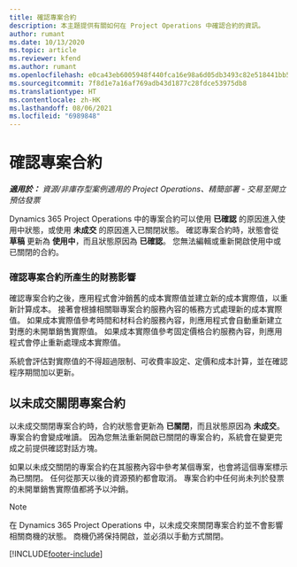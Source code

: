 ```yaml
---
title: 確認專案合約
description: 本主題提供有關如何在 Project Operations 中確認合約的資訊。
author: rumant
ms.date: 10/13/2020
ms.topic: article
ms.reviewer: kfend
ms.author: rumant
ms.openlocfilehash: e0ca43eb6005948f440fca16e98a6d05db3493c82e518441bb50f9413da91ead
ms.sourcegitcommit: 7f8d1e7a16af769adb43d1877c28fdce53975db8
ms.translationtype: HT
ms.contentlocale: zh-HK
ms.lasthandoff: 08/06/2021
ms.locfileid: "6989848"
---
```

# <a name="confirm-a-project-contract"></a>確認專案合約

_**適用於：** 資源/非庫存型案例適用的 Project Operations、精簡部署 - 交易至開立預估發票_

Dynamics 365 Project Operations 中的專案合約可以使用 **已確認** 的原因進入使用中狀態，或使用 **未成交** 的原因進入已關閉狀態。 確認專案合約時，狀態會從 **草稿** 更新為 **使用中**，而且狀態原因為 **已確認**。 您無法編輯或重新開啟使用中或已關閉的合約。 

### <a name="financial-impact-of-confirming-a-project-contract"></a>確認專案合約所產生的財務影響

確認專案合約之後，應用程式會沖銷舊的成本實際值並建立新的成本實際值，以重新計算成本。 接著會根據相關聯專案合約服務內容的帳務方式處理新的成本實際值。 如果成本實際值參考時間和材料合約服務內容，則應用程式會自動重新建立對應的未開單銷售實際值。 如果成本實際值參考固定價格合約服務內容，則應用程式會停止重新處理成本實際值。

系統會評估對實際值的不得超過限制、可收費率設定、定價和成本計算，並在確認程序期間加以更新。

## <a name="close-a-project-contract-as-lost"></a>以未成交關閉專案合約

以未成交關閉專案合約時，合約狀態會更新為 **已關閉**，而且狀態原因為 **未成交**。 專案合約會變成唯讀。 因為您無法重新開啟已關閉的專案合約，系統會在變更完成之前提供確認對話方塊。

如果以未成交關閉的專案合約在其服務內容中參考某個專案，也會將這個專案標示為已關閉。 任何從那天以後的資源預約都會取消。 專案合約中任何尚未列於發票的未開單銷售實際值都將予以沖銷。

> [!NOTE]
> 在 Dynamics 365 Project Operations 中，以未成交來關閉專案合約並不會影響相關商機的狀態。 商機仍將保持開啟，並必須以手動方式關閉。


[!INCLUDE[footer-include](../../includes/footer-banner.md)]